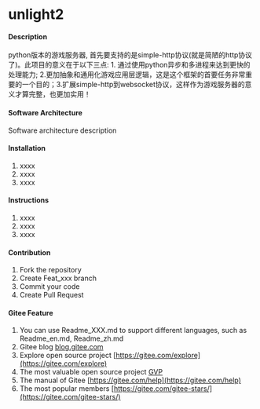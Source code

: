 # unlight2

#### Description
python版本的游戏服务器, 首先要支持的是simple-http协议(就是简陋的http协议了)。此项目的意义在于以下三点: 1. 通过使用python异步和多进程来达到更快的处理能力; 2.更加抽象和通用化游戏应用层逻辑，这是这个框架的首要任务非常重要的一个目的；3.扩展simple-http到websocket协议，这样作为游戏服务器的意义才算完整，也更加实用！

#### Software Architecture
Software architecture description

#### Installation

1.  xxxx
2.  xxxx
3.  xxxx

#### Instructions

1.  xxxx
2.  xxxx
3.  xxxx

#### Contribution

1.  Fork the repository
2.  Create Feat_xxx branch
3.  Commit your code
4.  Create Pull Request


#### Gitee Feature

1.  You can use Readme\_XXX.md to support different languages, such as Readme\_en.md, Readme\_zh.md
2.  Gitee blog [blog.gitee.com](https://blog.gitee.com)
3.  Explore open source project [https://gitee.com/explore](https://gitee.com/explore)
4.  The most valuable open source project [GVP](https://gitee.com/gvp)
5.  The manual of Gitee [https://gitee.com/help](https://gitee.com/help)
6.  The most popular members  [https://gitee.com/gitee-stars/](https://gitee.com/gitee-stars/)
